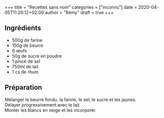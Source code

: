 +++
title = "Recettes sans nom"
categories = ["inconnu"]
date = 2020-04-05T11:20:12+02:00
author = "Rémy"
draft = true
+++


<!--more-->
## Ingrédients

* 500g de farine
* 150g de beurre
* 6 œufs
* 50g de sucre en poudre
* 1 pincé de sel
* 750ml de lait
* 1 cs de rhum

## Préparation

Mélanger le beurre fondu, la farine, le sel, le sucre et les jaunes.  
Délayer progressivement avec le lait.  
Monter les blancs en neige et les incorporer.
